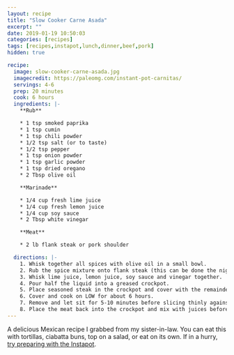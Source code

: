 ```yaml
---
layout: recipe
title: "Slow Cooker Carne Asada"
excerpt: ""
date: 2019-01-19 10:50:03
categories: [recipes]
tags: [recipes,instapot,lunch,dinner,beef,pork]
hidden: true

recipe:
  image: slow-cooker-carne-asada.jpg
  imagecredit: https://paleomg.com/instant-pot-carnitas/
  servings: 4-6
  prep: 20 minutes
  cook: 6 hours
  ingredients: |-
    **Rub**

    * 1 tsp smoked paprika
    * 1 tsp cumin
    * 1 tsp chili powder
    * 1/2 tsp salt (or to taste)
    * 1/2 tsp pepper
    * 1 tsp onion powder
    * 1 tsp garlic powder
    * 1 tsp dried oregano
    * 2 Tbsp olive oil

    **Marinade**

    * 1/4 cup fresh lime juice
    * 1/4 cup fresh lemon juice
    * 1/4 cup soy sauce
    * 2 Tbsp white vinegar

    **Meat**

    * 2 lb flank steak or pork shoulder

  directions: |-
    1. Whisk together all spices with olive oil in a small bowl.
    2. Rub the spice mixture onto flank steak (this can be done the night before or early in the morning to marinate for several hours).
    3. Whisk lime juice, lemon juice, soy sauce and vinegar together.
    4. Pour half the liquid into a greased crockpot.
    5. Place seasoned steak in the crockpot and cover with the remainder of juice mixture.
    6. Cover and cook on LOW for about 6 hours.
    7. Remove and let sit for 5-10 minutes before slicing thinly against the grain.
    8. Place the meat back into the crockpot and mix with juices before serving.
---
```


A delicious Mexican recipe I grabbed from my sister-in-law. You can eat this with tortillas, ciabatta buns, top on a salad, or eat on its own. If in a hurry, [try preparing with the Instapot](https://paleomg.com/instant-pot-carnitas/).
